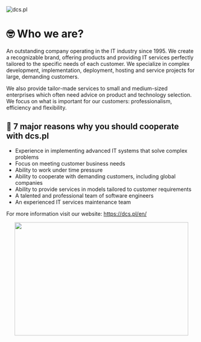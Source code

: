 <img src="https://dcs.pl/media/filer_public/b7/98/b798dc5c-a20f-429c-bb6d-ccb6fdacdd51/dcs_logo.png" alt="dcs.pl" />

# 🤓 Who we are?

An outstanding company operating in the IT industry since 1995. We create a recognizable brand, offering products and providing IT services perfectly tailored to the specific needs of each customer. We specialize in complex development, implementation, deployment, hosting and service projects for large, demanding customers.

We also provide tailor-made services to small and medium-sized enterprises which often need advice on product and technology selection. We focus on what is important for our customers: professionalism, efficiency and flexibility.

## 🤜 7 major reasons why you should cooperate with dcs.pl

- Experience in implementing advanced IT systems that solve complex problems
- Focus on meeting customer business needs
- Ability to work under time pressure
- Ability to cooperate with demanding customers, including global companies
- Ability to provide services in models tailored to customer requirements
- A talented and professional team of software engineers
- An experienced IT services maintenance team

<p>For more information visit our website: <a href="https://dcs.pl/en/" target="_blank">https://dcs.pl/en/</a></p>

<p align="center">
  <img width="460" height="300" alt=" "src="https://dcs.pl/media/filer_public/87/08/8708682a-e8aa-4322-9e7a-cc745937fb3a/dcs_img.svg" />
</p>



<!--

**Here are some ideas to get you started:**

🙋‍♀️ A short introduction - what is your organization all about?
🌈 Contribution guidelines - how can the community get involved?
👩‍💻 Useful resources - where can the community find your docs? Is there anything else the community should know?
🍿 Fun facts - what does your team eat for breakfast?
🧙 Remember, you can do mighty things with the power of [Markdown](https://docs.github.com/github/writing-on-github/getting-started-with-writing-and-formatting-on-github/basic-writing-and-formatting-syntax)
-->
